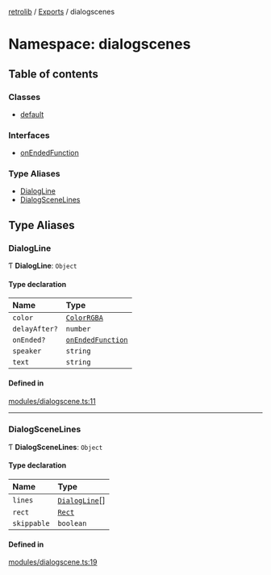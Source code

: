 [retrolib](../README.md) / [Exports](../modules.md) / dialogscenes

# Namespace: dialogscenes

## Table of contents

### Classes

- [default](../classes/dialogscenes.default.md)

### Interfaces

- [onEndedFunction](../interfaces/dialogscenes.onEndedFunction.md)

### Type Aliases

- [DialogLine](dialogscenes.md#dialogline)
- [DialogSceneLines](dialogscenes.md#dialogscenelines)

## Type Aliases

### DialogLine

Ƭ **DialogLine**: `Object`

#### Type declaration

| Name | Type |
| :------ | :------ |
| `color` | [`ColorRGBA`](font.md#colorrgba) |
| `delayAfter?` | `number` |
| `onEnded?` | [`onEndedFunction`](../interfaces/dialogscenes.onEndedFunction.md) |
| `speaker` | `string` |
| `text` | `string` |

#### Defined in

[modules/dialogscene.ts:11](https://github.com/philbgarner/retrolib/blob/40e2981/src/modules/dialogscene.ts#L11)

___

### DialogSceneLines

Ƭ **DialogSceneLines**: `Object`

#### Type declaration

| Name | Type |
| :------ | :------ |
| `lines` | [`DialogLine`](dialogscenes.md#dialogline)[] |
| `rect` | [`Rect`](../classes/Rect.md) |
| `skippable` | `boolean` |

#### Defined in

[modules/dialogscene.ts:19](https://github.com/philbgarner/retrolib/blob/40e2981/src/modules/dialogscene.ts#L19)
